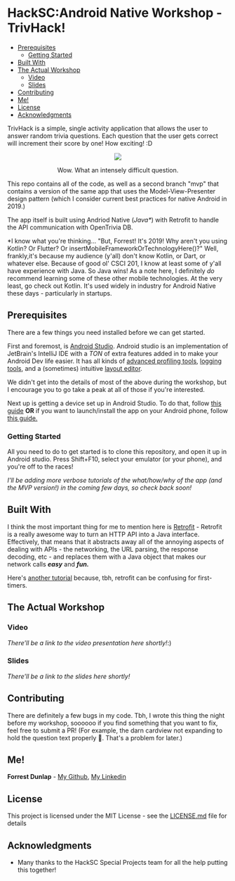 # HackSC:Android Native Workshop - TrivHack!
  - [Prerequisites](#prerequisites)
    - [Getting Started](#getting-started)
  - [Built With](#built-with)
  - [The Actual Workshop](#the-actual-workshop)
    - [Video](#video)
    - [Slides](#slides)
  - [Contributing](#contributing)
  - [Me!](#me)
  - [License](#license)
  - [Acknowledgments](#acknowledgments)

TrivHack is a simple, single activity application that allows the user to answer random trivia questions. Each question that the user gets correct will increment their score by one! How exciting! :D

<div style="text-align:center">
    <img src="https://i.imgur.com/iGOu4DO.png?1" />
    <br/>
    <p> Wow. What an intensely difficult question. </p>
</div>

This repo contains all of the code, as well as a second branch "mvp" that contains a version of the same app that uses the Model-View-Presenter design pattern (which I consider current best practices for native Android in 2019.)

The app itself is built using Andriod Native (*Java\**) with Retrofit to handle the API communication with OpenTrivia DB.

\*I know what you're thinking... "But, Forrest! It's 2019! Why aren't you using Kotlin? Or Flutter? Or insertMobileFrameworkOrTechnologyHere()?" Well, frankly,it's because my audience (y'all) don't know Kotlin, or Dart, or whatever else. Because of good ol' CSCI 201, I know at least some of y'all have experience with Java. So Java wins! As a note here, I definitely *do* recommend learning some of these other mobile technologies. At the very least, go check out Kotlin. It's used widely in industry for Android Native these days - particularly in startups.

## Prerequisites

There are a few things you need installed before we can get started.

First and foremost, is [Android Studio](https://developer.android.com/studio/install). Android studio is an implementation of JetBrain's IntelliJ IDE with a *TON* of extra features added in to make your Android Dev life easier. It has all kinds of [advanced profiling tools](https://developer.android.com/studio/profile/android-profiler), [logging tools](https://developer.android.com/studio/debug/am-logcat), and a (sometimes) intuitive [layout editor](https://developer.android.com/studio/write/layout-editor).

We didn't get into the details of most of the above during the workshop, but I encourage you to go take a peak at all of those if you're interested.

Next up is getting a device set up in Android Studio. To do that, follow [this guide](https://developer.android.com/studio/run/managing-avds) **OR** if you want to launch/install the app on your Android phone, follow [this guide.](https://developer.android.com/training/basics/firstapp/running-app)

### Getting Started

All you need to do to get started is to clone this repository, and open it up in Android studio. Press Shift+F10, select your emulator (or your phone), and you're off to the races!

*I'll be adding more verbose tutorials of the what/how/why of the app (and the MVP version!) in the coming few days, so check back soon!*

## Built With

I think the most important thing for me to mention here is [Retrofit](https://square.github.io/retrofit/) - Retrofit is a really awesome way to turn an HTTP API into a Java interface. Effectively, that means that it abstracts away all of the annoying aspects of dealing with APIs - the networking, the URL parsing, the response decoding, etc - and replaces them with a Java object that makes our network calls ***easy*** and ***fun.***

Here's [another tutorial](https://www.vogella.com/tutorials/Retrofit/article.html) because, tbh, retrofit can be confusing for first-timers.

## The Actual Workshop

### Video
*There'll be a link to the video presentation here shortly!*:)

### Slides
*There'll be a link to the slides here shortly!*

## Contributing

There are definitely a few bugs in my code. Tbh, I wrote this thing the night before my workshop, soooooo if you find something that you want to fix, feel free to submit a PR! (For example, the darn cardview not expanding to hold the question text properly 😤. That's a problem for later.)


## Me!

**Forrest Dunlap** - [My Github](https://github.com/fmdunlap), [My Linkedin](https://www.linkedin.com/in/forrest-dunlap/) 

## License

This project is licensed under the MIT License - see the [LICENSE.md](LICENSE.md) file for details

## Acknowledgments

* Many thanks to the HackSC Special Projects team for all the help putting this together!